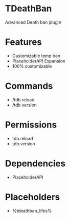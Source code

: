 # TDeathBan
Advanced Death ban plugin

# Features
- Customizable temp ban
- PlaceholderAPI Expansion
- 100% customizable

# Commands
- /tdb reload
- /tdb version

# Permissions
- tdb.reload
- tdb.version

# Dependencies
- PlaceholderAPI

# Placeholders
- %tdeathban_lifes%
